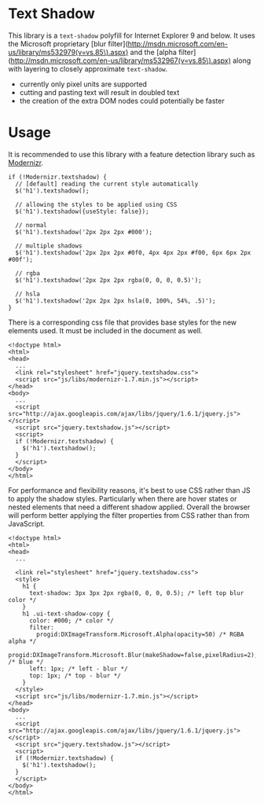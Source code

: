 # Text Shadow
This library is a `text-shadow` polyfill for Internet Explorer 9 and below. It uses the Microsoft proprietary [blur filter](http://msdn.microsoft.com/en-us/library/ms532979(v=vs.85\).aspx) and the [alpha filter](http://msdn.microsoft.com/en-us/library/ms532967(v=vs.85\).aspx) along with layering to closely approximate `text-shadow`.

* currently only pixel units are supported
* cutting and pasting text will result in doubled text
* the creation of the extra DOM nodes could potentially be faster

# Usage
It is recommended to use this library with a feature detection library such as [Modernizr](http://www.modernizr.com/docs/#textshadow).

    if (!Modernizr.textshadow) {
      // [default] reading the current style automatically
      $('h1').textshadow();
      
      // allowing the styles to be applied using CSS
      $('h1').textshadow({useStyle: false});
      
      // normal
      $('h1').textshadow('2px 2px 2px #000');
      
      // multiple shadows
      $('h1').textshadow('2px 2px 2px #0f0, 4px 4px 2px #f00, 6px 6px 2px #00f');
      
      // rgba
      $('h1').textshadow('2px 2px 2px rgba(0, 0, 0, 0.5)');
      
      // hsla
      $('h1').textshadow('2px 2px 2px hsla(0, 100%, 54%, .5)');
    }
    
There is a corresponding css file that provides base styles for the new elements used. It must be included in the document as well.

    <!doctype html>
    <html>
    <head>
      ...
      <link rel="stylesheet" href="jquery.textshadow.css">
      <script src="js/libs/modernizr-1.7.min.js"></script>
    </head>
    <body>
      ...
      <script src="http://ajax.googleapis.com/ajax/libs/jquery/1.6.1/jquery.js"></script>
      <script src="jquery.textshadow.js"></script>
      <script>
      if (!Modernizr.textshadow) {
        $('h1').textshadow();
      }
      </script>
    </body>
    </html>

For performance and flexibility reasons, it's best to use CSS rather than JS to apply the shadow styles. Particularly when there are hover states or nested elements that need a different shadow applied. Overall the browser will perform better applying the filter properties from CSS rather than from JavaScript.

    <!doctype html>
    <html>
    <head>
      ...

      <link rel="stylesheet" href="jquery.textshadow.css">
      <style>
        h1 {
          text-shadow: 3px 3px 2px rgba(0, 0, 0, 0.5); /* left top blur color */
        }
        h1 .ui-text-shadow-copy {
          color: #000; /* color */
          filter:
            progid:DXImageTransform.Microsoft.Alpha(opacity=50) /* RGBA alpha */
            progid:DXImageTransform.Microsoft.Blur(makeShadow=false,pixelRadius=2); /* blue */
          left: 1px; /* left - blur */
          top: 1px; /* top - blur */
        }
      </style>
      <script src="js/libs/modernizr-1.7.min.js"></script>
    </head>
    <body>
      ...
      <script src="http://ajax.googleapis.com/ajax/libs/jquery/1.6.1/jquery.js"></script>
      <script src="jquery.textshadow.js"></script>
      <script>
      if (!Modernizr.textshadow) {
        $('h1').textshadow();
      }
      </script>
    </body>
    </html>